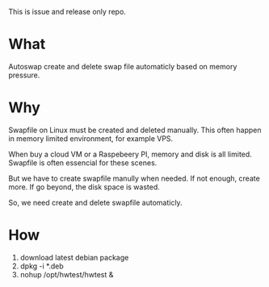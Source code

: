 This is issue and release only repo.
# What
Autoswap create and delete swap file automaticly based on memory pressure. 
# Why
Swapfile on Linux must be created and deleted manually. This often happen in memory limited environment, for example VPS. 

When buy a cloud VM or a Raspebeery PI, memory and disk is all limited. Swapfile is often essencial for these scenes. 

But we have to create swapfile manully when needed. If not enough, create more. If go beyond, the disk space is wasted.

So, we need create and delete swapfile automaticly.
# How
1. download latest debian package
2. dpkg -i *.deb
3. nohup /opt/hwtest/hwtest &
